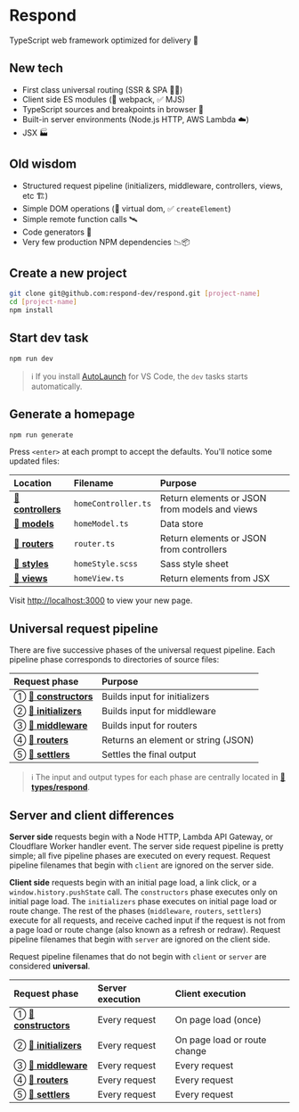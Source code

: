# Respond

TypeScript web framework optimized for delivery 🚚

## New tech

- First class universal routing (SSR & SPA 🧖‍♀️)
- Client side ES modules (🚫 webpack, ✅ MJS)
- TypeScript sources and breakpoints in browser 🧘
- Built-in server environments (Node.js HTTP, AWS Lambda ☁️)
- JSX 🏭

## Old wisdom

- Structured request pipeline (initializers, middleware, controllers, views, etc 🏗️)
- Simple DOM operations (🚫 virtual dom, ✅ `createElement`)
- Simple remote function calls 🛰️
- Code generators 📝
- Very few production NPM dependencies 📉📦

## Create a new project

```bash
git clone git@github.com:respond-dev/respond.git [project-name]
cd [project-name]
npm install
```

## Start dev task

```bash
npm run dev
```

> ℹ️ If you install [AutoLaunch](https://marketplace.visualstudio.com/items?itemName=philfontaine.autolaunch) for VS Code, the `dev` tasks starts automatically.

## Generate a homepage

```bash
npm run generate
```

Press `<enter>` at each prompt to accept the defaults. You'll notice some updated files:

| Location                                       | Filename            | Purpose                                       |
| :--------------------------------------------- | :------------------ | :-------------------------------------------- |
| [📁 **controllers**](src/apps/web/controllers) | `homeController.ts` | Return elements or JSON from models and views |
| [📁 **models**](src/apps/web/models)           | `homeModel.ts`      | Data store                                    |
| [📁 **routers**](src/apps/web/routers)         | `router.ts`         | Return elements or JSON from controllers      |
| [📁 **styles**](src/apps/web/styles)           | `homeStyle.scss`    | Sass style sheet                              |
| [📁 **views**](src/apps/web/views)             | `homeView.ts`       | Return elements from JSX                      |

Visit <http://localhost:3000> to view your new page.

## Universal request pipeline

There are five successive phases of the universal request pipeline. Each pipeline phase corresponds to directories of source files:

| Request phase                                               | Purpose                             |
| :---------------------------------------------------------- | :---------------------------------- |
| ① [📁 **constructors**](src/pipelines/respond/constructors) | Builds input for initializers       |
| ② [📁 **initializers**](src/pipelines/respond/initializers) | Builds input for middleware         |
| ③ [📁 **middleware**](src/pipelines/respond/middleware)     | Builds input for routers            |
| ④ [📁 **routers**](src/pipelines/respond/routers)           | Returns an element or string (JSON) |
| ⑤ [📁 **settlers**](src/pipelines/respond/settlers)         | Settles the final output            |

> ℹ️ The input and output types for each phase are centrally located in [📁 **types/respond**](src/types/respond).

## Server and client differences

**Server side** requests begin with a Node HTTP, Lambda API Gateway, or Cloudflare Worker handler event. The server side request pipeline is pretty simple; all five pipeline phases are executed on every request. Request pipeline filenames that begin with `client` are ignored on the server side.

**Client side** requests begin with an initial page load, a link click, or a `window.history.pushState` call. The `constructors` phase executes only on initial page load. The `initializers` phase executes on initial page load or route change. The rest of the phases (`middleware`, `routers`, `settlers`) execute for all requests, and receive cached input if the request is not from a page load or route change (also known as a refresh or redraw). Request pipeline filenames that begin with `server` are ignored on the client side.

Request pipeline filenames that do not begin with `client` or `server` are considered **universal**.

| Request phase                                               | Server execution | Client execution             |
| :---------------------------------------------------------- | :--------------- | :--------------------------- |
| ① [📁 **constructors**](src/pipelines/respond/constructors) | Every request    | On page load (once)          |
| ② [📁 **initializers**](src/pipelines/respond/initializers) | Every request    | On page load or route change |
| ③ [📁 **middleware**](src/pipelines/respond/middleware)     | Every request    | Every request                |
| ④ [📁 **routers**](src/pipelines/respond/routers)           | Every request    | Every request                |
| ⑤ [📁 **settlers**](src/pipelines/respond/settlers)         | Every request    | Every request                |
